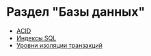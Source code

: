 # Раздел "Базы данных"

- [ACID](ACID.md)
- [Индексы SQL](Indexes.md)
- [Уровни изоляции транзакций](TransactionIsolationLevels.md)
